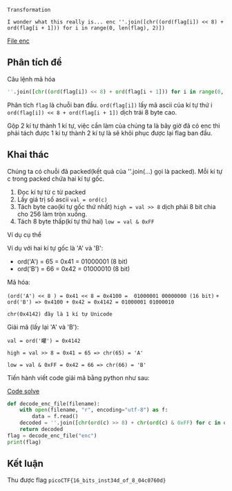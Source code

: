 ```Transformation```

```
I wonder what this really is... enc ''.join([chr((ord(flag[i]) << 8) + ord(flag[i + 1])) for i in range(0, len(flag), 2)])
```

[File enc](./enc)

## Phân tích đề

Câu lệnh mã hóa 

```Python
''.join([chr((ord(flag[i]) << 8) + ord(flag[i + 1])) for i in range(0, len(flag), 2)])
```

Phân tích ```flag``` là chuỗi ban đầu.
```ord(flag[i])``` lấy mã ascii của kí tự thứ i 
```ord(flag[i]) << 8 + ord(flag[i + 1])``` dịch trái 8 byte cao.

Gộp 2 kí tự thành 1 kí tự, việc cần làm của chúng ta là bây giờ đã có enc thì phải tách được 1 kí tự thành 2 kí tự là sẽ khôi phục được lại flag ban đầu.

## Khai thác 

Chúng ta có chuỗi đã packed(kết quả của ''.join(...) gọi là packed). Mỗi kí tự c trong packed chứa hai kí tự gốc.

1. Đọc kí tự từ c từ packed 
2. Lấy giá trị số ascii
```val = ord(c)``` 
3. Tách byte cao(kí tự gốc thứ nhất)
```high = val >> 8``` dịch phải 8 bit chia cho 256 làm tròn xuống.
4. Tách 8 byte thấp(kí tự thứ hai)
```low = val & 0xFF```


Ví dụ cụ thể 

Ví dụ với hai kí tự gốc là 'A' và 'B':

- ord('A') = 65 = 0x41 = 01000001 (8 bit)
- ord('B') = 66 = 0x42 = 01000010 (8 bit)

Mã hóa:

```(ord('A') << 8 ) = 0x41 << 8 = 0x4100 =  01000001 00000000 (16 bit)```
```+ ord('B') => 0x4100 + 0x42 = 0x4142 = 01000001 01000010```

```chr(0x4142) đây là 1 kí tự Unicode```


Giải mã (lấy lại 'A' và 'B'):

```val = ord('䂂') = 0x4142```

```high = val >> 8 = 0x41 = 65 => chr(65) = 'A'```

```low = val & 0xFF = 0x42 = 66 => chr(66) = 'B'```

Tiến hành viết code giải mã bằng python như sau:

[Code solve](./solve.py)

```Python
def decode_enc_file(filename):
    with open(filename, "r", encoding="utf-8") as f:
        data = f.read()  
    decoded = ''.join([chr(ord(c) >> 8) + chr(ord(c) & 0xFF) for c in data])
    return decoded
flag = decode_enc_file("enc")
print(flag)
```

## Kết luận

Thu được flag ```picoCTF{16_bits_inst34d_of_8_04c0760d}```